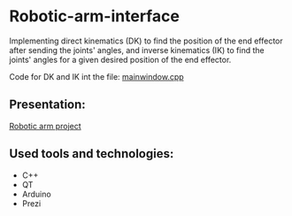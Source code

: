 # Robotic-arm-interface
  Implementing direct kinematics (DK) to find the position of the end effector after sending the joints' angles, and
  inverse kinematics (IK) to find the joints' angles for a given desired position of the end effector.
  
  Code for DK and IK int the file:
  [mainwindow.cpp](https://github.com/Alonso94/Robotic-arm-interface/blob/master/mainwindow.cpp)
  
  ## Presentation:
  [Robotic arm project](http://prezi.com/gnxktnfntord/?utm_campaign=share&utm_medium=copy)
  
  ## Used tools and technologies:
  * C++
  * QT
  * Arduino
  * Prezi
